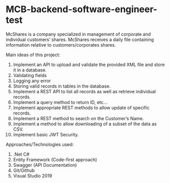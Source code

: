 # MCB-backend-software-engineer-test

McShares is a company specialized in management of corporate and individual customers’ shares. 
McShares receives a daily file containing information relative to customers/corporates shares.

Main ideas of this project:
1. Implement an API to upload and validate the provided XML file and store it in a database.
2.	Validating fields
3.	Logging any error
4.	Storing valid records in tables in the database.
5.	Implement a REST API to list all records as well as retrieve individual records.
6.	Implement a query method to return ID, etc...
7.	Implement appropriate REST methods to allow update of specific records.
8.	Implement a REST method to search on the Customer’s Name.
9.	Implement a method to allow downloading of a subset of the data as CSV.
10.	Implement basic JWT Security.

Approaches/Technologies used:
1. .Net C#
2. Entity Framework (Code-first approach)
3. Swagger (API Documentation)
4. Git/Github
5. Visual Studio 2019

